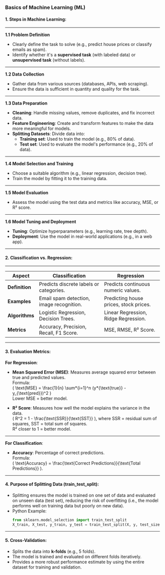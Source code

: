 ### Basics of Machine Learning (ML)

#### 1. **Steps in Machine Learning**:

---

**1.1 Problem Definition**

-   Clearly define the task to solve (e.g., predict house prices or classify emails as spam).
-   Identify whether it's a **supervised task** (with labeled data) or **unsupervised task** (without labels).

---

**1.2 Data Collection**

-   Gather data from various sources (databases, APIs, web scraping).
-   Ensure the data is sufficient in quantity and quality for the task.

---

**1.3 Data Preparation**

-   **Cleaning**: Handle missing values, remove duplicates, and fix incorrect data.
-   **Feature Engineering**: Create and transform features to make the data more meaningful for models.
-   **Splitting Datasets**: Divide data into:
    -   **Training set**: Used to train the model (e.g., 80% of data).
    -   **Test set**: Used to evaluate the model's performance (e.g., 20% of data).

---

**1.4 Model Selection and Training**

-   Choose a suitable algorithm (e.g., linear regression, decision tree).
-   Train the model by fitting it to the training data.

---

**1.5 Model Evaluation**

-   Assess the model using the test data and metrics like accuracy, MSE, or R² score.

---

**1.6 Model Tuning and Deployment**

-   **Tuning**: Optimize hyperparameters (e.g., learning rate, tree depth).
-   **Deployment**: Use the model in real-world applications (e.g., in a web app).

---

#### 2. **Classification vs. Regression**:

---

| **Aspect**     | **Classification**                       | **Regression**                         |
| -------------- | ---------------------------------------- | -------------------------------------- |
| **Definition** | Predicts discrete labels or categories.  | Predicts continuous numeric values.    |
| **Examples**   | Email spam detection, image recognition. | Predicting house prices, stock prices. |
| **Algorithms** | Logistic Regression, Decision Trees.     | Linear Regression, Ridge Regression.   |
| **Metrics**    | Accuracy, Precision, Recall, F1 Score.   | MSE, RMSE, R² Score.                   |

---

#### 3. **Evaluation Metrics**:

**For Regression**:

-   **Mean Squared Error (MSE)**: Measures average squared error between true and predicted values.  
    Formula:  
    \( \text{MSE} = \frac{1}{n} \sum*{i=1}^n (y*{\text{true}} - y\_{\text{pred}})^2 \)  
    Lower MSE = better model.

-   **R² Score**: Measures how well the model explains the variance in the data.  
    \( R^2 = 1 - \frac{\text{SSR}}{\text{SST}} \), where SSR = residual sum of squares, SST = total sum of squares.  
    R² closer to 1 = better model.

---

**For Classification**:

-   **Accuracy**: Percentage of correct predictions.  
    Formula:  
    \( \text{Accuracy} = \frac{\text{Correct Predictions}}{\text{Total Predictions}} \).

---

#### 4. **Purpose of Splitting Data (train_test_split)**:

-   Splitting ensures the model is trained on one set of data and evaluated on unseen data (test set), reducing the risk of overfitting (i.e., the model performs well on training data but poorly on new data).
-   Python Example:
    ```python
    from sklearn.model_selection import train_test_split
    X_train, X_test, y_train, y_test = train_test_split(X, y, test_size=0.2, random_state=42)
    ```

---

#### 5. **Cross-Validation**:

-   Splits the data into **k-folds** (e.g., 5 folds).
-   The model is trained and evaluated on different folds iteratively.
-   Provides a more robust performance estimate by using the entire dataset for training and validation.
